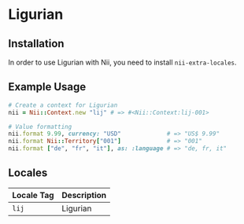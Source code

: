 <!-- This file has been generated. Source: languages/_template.md.erb -->

# Ligurian

## Installation

In order to use Ligurian with Nii, you need to install `nii-extra-locales`.

## Example Usage

``` ruby
# Create a context for Ligurian
nii = Nii::Context.new "lij" # => #<Nii::Context:lij-001>

# Value formatting
nii.format 9.99, currency: "USD"             # => "US$ 9.99"
nii.format Nii::Territory["001"]             # => "001"
nii.format ["de", "fr", "it"], as: :language # => "de, fr, it"
```


## Locales

<table>
  <thead>
    <tr>
      <th>Locale Tag</th>
      <th>Description</th>
    </tr>
  </thead>
  <tbody>
    <tr>
      <td><code>lij</code></td>
      <td>Ligurian</td>
    </tr>
  </tbody>
</table>

